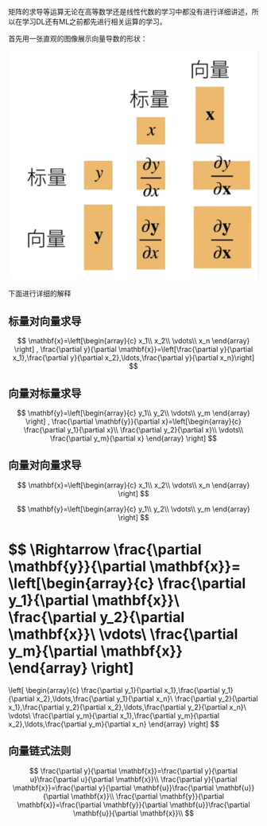 矩阵的求导等运算无论在高等数学还是线性代数的学习中都没有进行详细讲述，所以在学习DL还有ML之前都先进行相关运算的学习。

首先用一张直观的图像展示向量导数的形状：

![1](img/1.jpg)

下面进行详细的解释

## 标量对向量求导

$$
\mathbf{x}=\left[\begin{array}{c}
x_1\\
x_2\\
\vdots\\
x_n
\end{array}
\right]
,
\frac{\partial y}{\partial \mathbf{x}}=\left[\frac{\partial y}{\partial x_1},\frac{\partial y}{\partial x_2},\ldots,\frac{\partial y}{\partial x_n}\right]
$$

## 向量对标量求导

$$
\mathbf{y}=\left[\begin{array}{c}
y_1\\
y_2\\
\vdots\\
y_m
\end{array}
\right]
,
\frac{\partial \mathbf{y}}{\partial x}=\left[\begin{array}{c}
\frac{\partial y_1}{\partial x}\\
\frac{\partial y_2}{\partial x}\\
\vdots\\
\frac{\partial y_m}{\partial x}
\end{array}
\right]
$$

## 向量对向量求导

$$
\mathbf{x}=\left[\begin{array}{c}
x_1\\
x_2\\
\vdots\\
x_n
\end{array}
\right]
$$

$$
\mathbf{y}=\left[\begin{array}{c}
y_1\\
y_2\\
\vdots\\
y_m
\end{array}
\right]
$$

$$
\Rightarrow
\frac{\partial \mathbf{y}}{\partial \mathbf{x}}=
\left[\begin{array}{c}
\frac{\partial y_1}{\partial \mathbf{x}}\\
\frac{\partial y_2}{\partial \mathbf{x}}\\
\vdots\\
\frac{\partial y_m}{\partial \mathbf{x}}
\end{array}
\right]
=
\left[
\begin{array}{c}
\frac{\partial y_1}{\partial x_1},\frac{\partial y_1}{\partial x_2},\ldots,\frac{\partial y_1}{\partial x_n}\\
\frac{\partial y_2}{\partial x_1},\frac{\partial y_2}{\partial x_2},\ldots,\frac{\partial y_2}{\partial x_n}\\
\vdots\\
\frac{\partial y_m}{\partial x_1},\frac{\partial y_m}{\partial x_2},\ldots,\frac{\partial y_m}{\partial x_n}
\end{array}
\right]
$$

## 向量链式法则

$$
\frac{\partial y}{\partial \mathbf{x}}=\frac{\partial y}{\partial u}\frac{\partial u}{\partial \mathbf{x}}\\
\frac{\partial y}{\partial \mathbf{x}}=\frac{\partial y}{\partial \mathbf{u}}\frac{\partial \mathbf{u}}{\partial \mathbf{x}}\\
\frac{\partial \mathbf{y}}{\partial \mathbf{x}}=\frac{\partial \mathbf{y}}{\partial \mathbf{u}}\frac{\partial \mathbf{u}}{\partial \mathbf{x}}\\
$$

